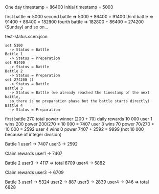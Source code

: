One day timestamp = 86400
Initial timestamp = 5000

first battle => 5000
second battle => 5000 + 86400 = 91400
third battle => 91400 + 86400 = 182800
fourth battle => 182800 + 86400 = 274200 (Sunday)
and so on...

test-status.scen.json

    set 5100
      -> Status = Battle
    Battle 1
      -> Status = Preparation
    set 91400
      -> Status = Battle
    Battle 2
      -> Status = Preparation
    set 274200 ()
      -> Status = Battle
    Battle 3
      -> Status = Battle (we already reached the timestamp of the next battle,
      so there is no preparation phase but the battle starts directly)
    Battle 4
      -> Status = Preparation


first battle
  270 total power winner (200 + 70)
  daily rewards 10 000
    user 1 wins 200 power
      200/270 * 10 000 = 7407
    user 3 wins 70 power
      70/270 * 10 000 = 2592
    user 4 wins 0 power
  7407 + 2592 = 9999 (not 10 000 because of integer division)


Battle 1
  user1 -> 7407
  user3 -> 2592

Claim rewards
  user1 -> 7407

Battle 2
  user3 -> 4117 => total 6709
  user4 -> 5882

Claim rewards
  user3 -> 6709

Battle 3
  user1 -> 5324
  user2 -> 887
  user3 -> 2839
  user4 -> 946 => total 6828
